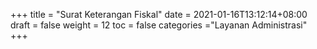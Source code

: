 +++
title = "Surat Keterangan Fiskal"
date = 2021-01-16T13:12:14+08:00
draft = false
weight = 12
toc = false
categories ="Layanan Administrasi"
+++